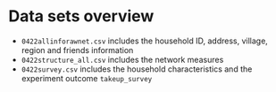 # Data sets overview
- `0422allinforawnet.csv` includes the household ID, address, village, region and friends information
- `0422structure_all.csv` includes the network measures
- `0422survey.csv` includes the household characteristics and the experiment outcome `takeup_survey`
